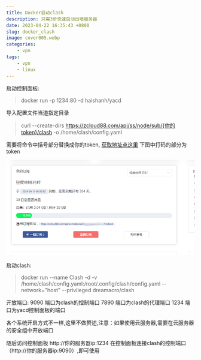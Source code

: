 ```yaml
---
title: Docker启动clash
description: 只需3步快速启动出墙服务器
date: 2023-04-22 16:35:43 +0800
slug: docker_clash
image: cover005.webp
categories:
    - vpn
tags:
    - vpn
    - linux
---
```


启动控制面板:
> docker run -p 1234:80 -d haishanh/yacd

导入配置文件当道指定目录
> curl --create-dirs https://zcloud88.com/api/ss/node/sub/{你的token}/clash  -o /home/clash/config.yaml

需要将命令中括号部分替换成你的token, [获取地址点这里](https://zcloud88.com/register?aff=zm6ycs)
下图中打码的部分为token

![zcloud_token.png](zcloud_token.png)

启动clash:
> docker run --name Clash -d -v /home/clash/config.yaml:/root/.config/clash/config.yaml --network="host" --privileged dreamacro/clash

开放端口:
9090 端口为clash的控制端口
7890 端口为clash的代理端口
1234 端口为yacd控制面板的端口

各个系统开启方式不一样,这里不做赘述,注意：如果使用云服务器,需要在云服务器的安全组中开放端口

随后访问控制面板 http://你的服务器ip:1234 
在控制面板连接clash的控制端口（http://你的服务器ip:9090）,即可使用